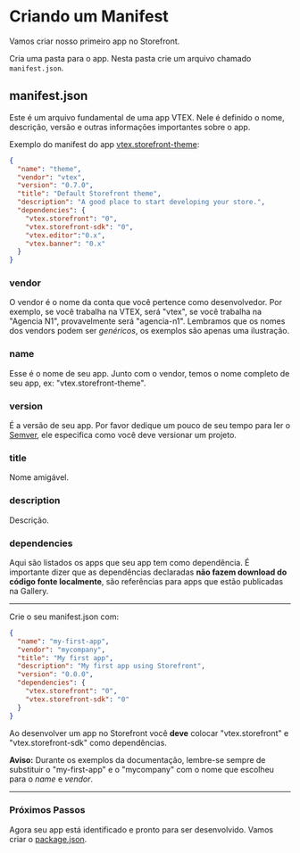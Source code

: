# Criando um Manifest

Vamos criar nosso primeiro app no Storefront.

Cria uma pasta para o app. Nesta pasta crie um arquivo chamado `manifest.json`.

## manifest.json

Este é um arquivo fundamental de uma app VTEX. Nele é definido o nome, descrição, versão e outras informações importantes sobre o app.

Exemplo do manifest do app [vtex.storefront-theme](https://github.com/vtex-apps/theme):
```json
{
  "name": "theme",
  "vendor": "vtex",
  "version": "0.7.0",
  "title": "Default Storefront theme",
  "description": "A good place to start developing your store.",
  "dependencies": {
    "vtex.storefront": "0",
    "vtex.storefront-sdk": "0",
    "vtex.editor":"0.x",
    "vtex.banner": "0.x"
  }
}
```

### vendor

O vendor é o nome da conta que você pertence como desenvolvedor. Por exemplo, se você trabalha na VTEX, será "vtex", se você trabalha na "Agencia N1", provavelmente será "agencia-n1". Lembramos que os nomes dos vendors podem ser _genéricos_, os exemplos são apenas uma ilustração.

### name

Esse é o nome de seu app. Junto com o vendor, temos o nome completo de seu app, ex: "vtex.storefront-theme".

### version

É a versão de seu app. Por favor dedique um pouco de seu tempo para ler o [Semver](http://semver.org/), ele especifica como você deve versionar um projeto.

### title

Nome amigável.

### description

Descrição.

### dependencies

Aqui são listados os apps que seu app tem como dependência. É importante dizer que as dependências declaradas **não fazem download do código fonte localmente**, são referências para apps que estão publicadas na Gallery.

---

Crie o seu manifest.json com:

```json
{
  "name": "my-first-app",
  "vendor": "mycompany",
  "title": "My first app",
  "description": "My first app using Storefront",
  "version": "0.0.0",
  "dependencies": {
    "vtex.storefront": "0",
    "vtex.storefront-sdk": "0"
  }
}
```

Ao desenvolver um app no Storefront você **deve** colocar "vtex.storefront" e "vtex.storefront-sdk" como dependências.

**Aviso:** Durante os exemplos da documentação, lembre-se sempre de substituir o "my-first-app" e o "mycompany" com o nome que escolheu para o _name_ e _vendor_.

---

### Próximos Passos

Agora seu app está identificado e pronto para ser desenvolvido. Vamos criar o [package.json](package.md).
